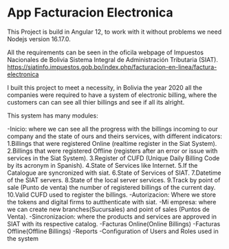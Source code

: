 # App Facturacion Electronica

This Project is build in Angular 12, to work with it without problems we need Nodejs version 16.17.0.

All the requirements can be seen in the oficila webpage of Impuestos Nacionales de Bolivia Sistema Integral de Administración Tributaria (SIAT).
https://siatinfo.impuestos.gob.bo/index.php/facturacion-en-linea/factura-electronica

I built this project to meet a necessity, in Bolivia the year 2020 all the companies were required to have a system of electronic billing, where the customers can can see all thier billings and see if all its alright.

This system has many modules:

-Inicio: where we can see all the progress with the billings incoming to our company and the state of ours and theirs services, with different indicators:
  1.Billings that were registered Online (realtime register in the Siat System).
  2.Billings that were registered Offline (registers after an error or issue with services in the Siat System).
  3.Register of CUFD (Unique Daily Billing Code by its acronym in Spanish).
  4.State of Services like Internet.
  5.If the Catalogue are syncronized with siat.
  6.State of Services of SIAT.
  7.Datetime of the SIAT servers.
  8.State of the local server services.
  9.Track by point of sale (Punto de venta) the number of registered billings of the current day.
  10.Valid CUFD used to register the billings.
-Autorizacion: Where we store the tokens and digital firms to autthenticate with siat.
-Mi empresa: where we can create new branches(Sucursales) and point of sales (Puntos de Venta).
-Sincronizacion: where the products and services are approved in SIAT with its respective catalog.
-Facturas Online(Online Billings)
-Facturas Offline(Offline Billings)
-Reports
-Configuration of Users and Roles used in the system
